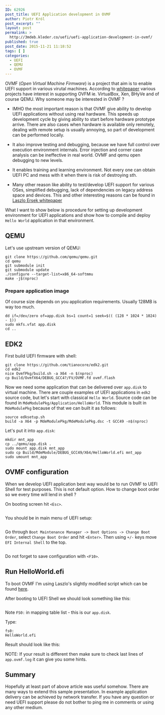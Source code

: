 ```yaml
---
ID: 62926
post_title: UEFI Application development in OVMF
author: Piotr Król
post_excerpt: ""
layout: post
permalink: >
  http://3mdeb.kleder.co/uefi/uefi-application-development-in-ovmf/
published: true
post_date: 2015-11-21 11:18:52
tags: [ ]
categories:
  - UEFI
  - QEMU
  - OVMF
---
```

OVMF (_Open Virtual Machine Firmware_) is a project that aim is to enable UEFI
support in various virutal machines. According to
[whitepaper](http://www.linux-kvm.org/downloads/lersek/ovmf-whitepaper-c770f8c.txt)
various projects have interest in supporting OVFM ie. VirtualBox, Xen, BHyVe
and of course QEMU. Why someone may be interested in OVMF ?

* IMHO the most important reason is that OVMF give ability to develop UEFI
  applications without using real hardware. This speeds up development cycle by
  giving ability to start before hardware prototype arrive. There are also
  cases when hardware is available only remotely, dealing with remote setup is
  usually annoying, so part of development can be performed locally.

* It also improve testing and debugging, because we have full control over
  execution environment internals. Error injection and corner case analysis can
  be ineffective in real world. OVMF and qemu open debugging to new levels.

* It enables training and learning environment. Not every one can obtain UEFI
  PC and mess with it when there is risk of destroying sth.

* Many other reason like ability to test/develop UEFI support for various OSes,
  simplified debugging, lack of dependencies on legacy address space and
  devices. This and other interesting reasons can be found in [Laszlo Ersek whitepaper](http://www.linux-kvm.org/downloads/lersek/ovmf-whitepaper-c770f8c.txt)

What I want to show below is procedure for setting up development environment
for UEFI applications and show how to compile and deploy `Hello World`
application in that environment.

## QEMU

Let's use upstream version of QEMU:

```
git clone https://github.com/qemu/qemu.git 
cd qemu
git submodule init
git submodule update
./configure --target-list=x86_64-softmmu
make -j$(nproc)
```

### Prepare application image

Of course size depends on you application requirements. Usually 128MB is way
too much.

```
dd if=/dev/zero of=app.disk bs=1 count=1 seek=$(( (128 * 1024 * 1024) - 1))
sudo mkfs.vfat app.disk
cd ..
```

## EDK2

First build UEFI firmware with shell:

```
git clone https://github.com/tianocore/edk2.git
cd edk2
nice OvmfPkg/build.sh -a X64 -n $(nproc)
cp Build/OvmfX64/DEBUG_GCC4?/FV/OVMF.fd ovmf.flash
```

Now we need some application that can be delivered over `app.disk` to virtual
machine. There are couple examples of UEFI applications in `edk2` source code,
but let's start with classical `Hello World`. Source code can be found in
`MdeModulePkg/Application/HelloWorld`. This module is built in `MdeModulePkg`
because of that we can built it as follows:

```
source edksetup.sh
build -a X64 -p MdeModulePkg/MdeModulePkg.dsc -t GCC49 -n$(nproc)
```

Let's put it into `app.disk`:

```
mkdir mnt_app
cp ../qemu/app.disk .
sudo mount app.disk mnt_app
sudo cp Build/MdeModule/DEBUG_GCC49/X64/HelloWorld.efi mnt_app
sudo umount mnt_app
```

## OVMF configuration

When we develop UEFI application best way would be to run OVMF to UEFI Shell
for test purposes. This is not default option. How to change boot order so we
every time will lend in shell ?

On booting screen hit `<Esc>`.

<a class="fancybox" rel="group" href="http://3mdeb.kleder.co/wp-content/uploads/2017/07/tiano_boot.png"><img src="http://3mdeb.kleder.co/wp-content/uploads/2017/07/tiano_boot.png" alt="" /></a>

You should be in main menu of UEFI setup:

<a class="fancybox" rel="group" href="http://3mdeb.kleder.co/wp-content/uploads/2017/07/uefi_setup.png"><img src="http://3mdeb.kleder.co/wp-content/uploads/2017/07/uefi_setup.png" alt="" /></a>

Go through `Boot Maintenance Manager -> Boot Options -> Change Boot Order`,
select `Change Boot Order` and hit `<Enter>`. Then using `+/-` keys move `EFI Internal Shell` to the top.

<a class="fancybox" rel="group" href="http://3mdeb.kleder.co/wp-content/uploads/2017/07/boot_order.png"><img src="http://3mdeb.kleder.co/wp-content/uploads/2017/07/boot_order.png" alt="" /></a>

Do not forget to save configuration with `<F10>`.

## Run HelloWorld.efi

To boot OVMF I'm using Laszlo's slightly modified script which can be found
[here](https://raw.githubusercontent.com/pietrushnic/edk2/ovmf-helloworld/ovmf.sh).

After booting to UEFI Shell we should look something like this:

<a class="fancybox" rel="group" href="http://3mdeb.kleder.co/wp-content/uploads/2017/07/uefi_shell.png"><img src="http://3mdeb.kleder.co/wp-content/uploads/2017/07/uefi_shell.png" alt="" /></a>

Note `FS0:` in mapping table list - this is our `app.disk`.

Type:

```
fs0:
HelloWorld.efi
```

Result should look like this:
<a class="fancybox" rel="group" href="http://3mdeb.kleder.co/wp-content/uploads/2017/07/hello_world.png"><img src="http://3mdeb.kleder.co/wp-content/uploads/2017/07/hello_world.png" alt="" /></a>

NOTE: If your result is different then make sure to check last lines of
`app.ovmf.log` it can give you some hints.

## Summary

Hopefully at least part of above article was useful somehow. There are many
ways to extend this sample presentation. In example application delivery can be
achieved by network transfer. If you have any question or need UEFI support
please do not bother to ping me in comments or using any other medium.